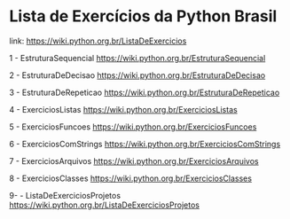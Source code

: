 # Lista de Exercícios da Python Brasil #

link: https://wiki.python.org.br/ListaDeExercicios

1 - EstruturaSequencial https://wiki.python.org.br/EstruturaSequencial

2 - EstruturaDeDecisao https://wiki.python.org.br/EstruturaDeDecisao

3 - EstruturaDeRepeticao https://wiki.python.org.br/EstruturaDeRepeticao

4 - ExerciciosListas https://wiki.python.org.br/ExerciciosListas

5 - ExerciciosFuncoes https://wiki.python.org.br/ExerciciosFuncoes

6 - ExerciciosComStrings https://wiki.python.org.br/ExerciciosComStrings

7 - ExerciciosArquivos https://wiki.python.org.br/ExerciciosArquivos

8 - ExerciciosClasses https://wiki.python.org.br/ExerciciosClasses

9- - ListaDeExerciciosProjetos https://wiki.python.org.br/ListaDeExerciciosProjetos




